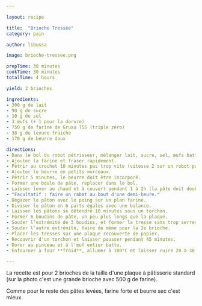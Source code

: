 ```yaml
---

layout: recipe

title:  "Brioche Tressée"
category: pain

author: libussa

image: brioche-tressee.png

prepTime: 30 minutes
cookTime: 30 minutes
totalTime: 4 hours

yield: 2 brioches

ingredients:
- 300 g de lait
- 90 g de sucre
- 10 g de sel
- 3 œufs (+ 1 pour la dorure)
- 750 g de farine de Gruau T55 (triple zéro)
- 38 g de levure fraiche
- 170 g de beurre doux

directions:
- Dans le bol du robot pétrisseur, mélanger lait, sucre, sel, œufs battus et levure.
- Ajouter la farine et fraser rapidement.
- Pétrir au crochet 10 minutes pas trop vite (vitesse 2 sur un robot patissier classique).
- Ajouter le beurre en petits morceaux.
- Pétrir 5 minutes, le beurre doit être incorporé.
- Former une boule de pâte, replacer dans le bol.
- Laisser lever au chaud et à couvert pendant 1 à 2h (la pâte doit doubler de volume).
- "Facultatif : faire un rabat au bout d'une demi-heure."
- Dégazer le pâton avec le poing sur un plan fariné.
- Diviser le pâton en 6 parts égales avec une balance.
- Laisser les pâtons se détendre 10 minutes sous un torchon.
- Former 6 boudins de pâte, un peu plus longs que la plaque.
- Souder l’extrémité de 3 boudins, et former la tresse sans trop serrer.
- Souder l'autre extrémité, faire de même pour la 2e brioche.
- Placer les tresses sur une plaque recouverte de papier.
- Recouvrir d'un torchon et laisser pousser pendant 45 minutes.
- Dorer au pinceau et à l'œuf entier battu.
- Enfourner à four **froid**, allumer à 180°C et laisser cuire 20 à 30 minutes jusqu'à obtenir une belle couleur dorée.

---
```


La recette est pour 2 brioches de la taille d'une plaque à pâtisserie standard (sur la photo c'est une grande brioche avec 500 g de farine).

Comme pour le reste des pâtes levées, farine forte et beurre sec c'est mieux.
